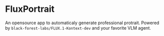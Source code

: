 # FluxPortrait

An opensource app to automaticaly generate professional protrait. 
Powered by `black-forest-labs/FLUX.1-Kontext-dev` and your favorite VLM agent.


